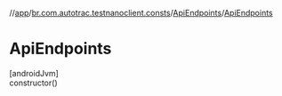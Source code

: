 //[app](../../../index.md)/[br.com.autotrac.testnanoclient.consts](../index.md)/[ApiEndpoints](index.md)/[ApiEndpoints](-api-endpoints.md)

# ApiEndpoints

[androidJvm]\
constructor()

